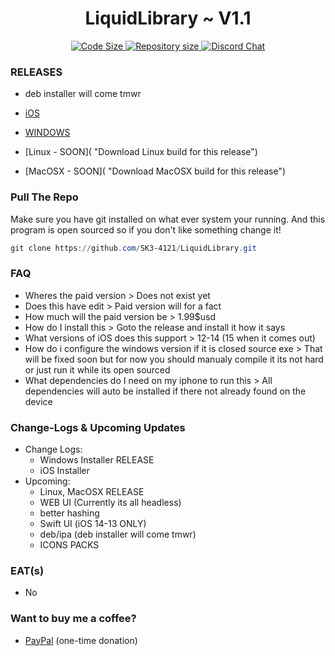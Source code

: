 <p align="center">
<!--<img src="scomhmop.png" alt=""/>-->
    <h1 align="center">LiquidLibrary ~ V1.1</h1>
</p>
<p align="center">

<p align="center">
    <a href="https://github.com/SK3-4121/LiquidLibrary">
        <img src="https://img.shields.io/github/languages/code-size/ScoopInstaller/Scoop.svg" alt="Code Size" />
    </a>
    <a href="https://github.com/SK3-4121/LiquidLibrary">
        <img src="https://img.shields.io/github/repo-size/ScoopInstaller/Scoop.svg" alt="Repository size" />
    </a>
    <a href="https://discord.gg/FgpZZm3WM3">
        <img src="https://img.shields.io/badge/chat-on%20discord-7289DA.svg" alt="Discord Chat" />
    </a>
</p>
    
### RELEASES

- deb installer will come tmwr

- [iOS](https://raw.githubusercontent.com/SK3-4121/LiquidLibrary/main/RELASES/iOS/LiquidLibraryInstaller.sh  "Download iOS build for this release")
- [WINDOWS](https://github.com/SK3-4121/LiquidLibrary/tree/main/RELASES/WINDOWS  "Download WINDOWS build for this release")
- [Linux - SOON](  "Download Linux build for this release")
- [MacOSX - SOON](  "Download MacOSX build for this release")

### Pull The Repo
Make sure you have git installed on what ever system your running. And this program is open sourced so if you don't like something change it!

```powershell
git clone https://github.com/SK3-4121/LiquidLibrary.git
```

### FAQ
- Wheres the paid version > Does not exist yet
- Does this have edit > Paid version will for a fact
- How much will the paid version be > 1.99$usd
- How do I install this > Goto the release and install it how it says
- What versions of iOS does this support > 12-14 (15 when it comes out)
- How do i configure the windows version if it is closed source exe > That will be fixed soon but for now you should manualy compile it its not hard or just run it while its open sourced
- What dependencies do I need on my iphone to run this > All dependencies will auto be installed if there not already found on the device

### Change-Logs & Upcoming Updates
- Change Logs:
   - Windows Installer RELEASE
   - iOS Installer
- Upcoming: 
   - Linux, MacOSX RELEASE
   - WEB UI (Currently its all headless)
   - better hashing
   - Swift UI (iOS 14-13 ONLY)
   - deb/ipa (deb installer will come tmwr)
   - ICONS PACKS

### EAT(s)
- No

### Want to buy me a coffee?
- [PayPal](https://www.paypal.com/myaccount/transfer/homepage/buy/preview) (one-time donation)
